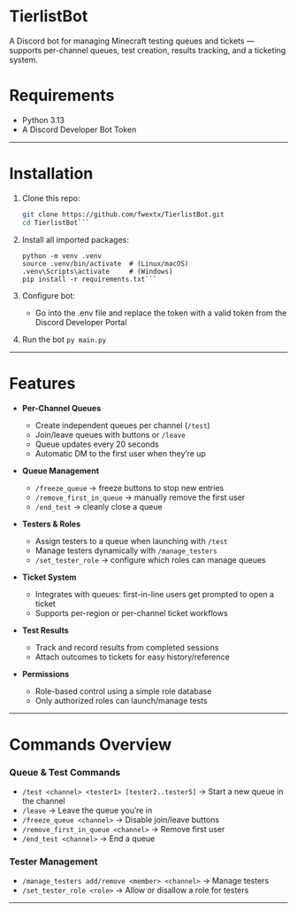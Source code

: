 # TierlistBot
A Discord bot for managing Minecraft testing queues and tickets — supports per-channel queues, test creation, results tracking, and a ticketing system.

# Requirements
- Python 3.13
- A Discord Developer Bot Token

---
# Installation
1. Clone this repo:
   
   ```bash
   git clone https://github.com/fwextx/TierlistBot.git
   cd TierlistBot```
   
2. Install all imported packages:
   ```
   python -m venv .venv
   source .venv/bin/activate  # (Linux/macOS)
   .venv\Scripts\activate     # (Windows)
   pip install -r requirements.txt```

3. Configure bot:
   - Go into the .env file and replace the token with a valid token from the Discord Developer Portal

4. Run the bot
   ```py main.py```

---


# Features

- **Per-Channel Queues**
  - Create independent queues per channel (`/test`)
  - Join/leave queues with buttons or `/leave`
  - Queue updates every 20 seconds
  - Automatic DM to the first user when they’re up

- **Queue Management**
  - `/freeze_queue` → freeze buttons to stop new entries
  - `/remove_first_in_queue` → manually remove the first user
  - `/end_test` → cleanly close a queue

- **Testers & Roles**
  - Assign testers to a queue when launching with `/test`
  - Manage testers dynamically with `/manage_testers`
  - `/set_tester_role` → configure which roles can manage queues

- **Ticket System**
  - Integrates with queues: first-in-line users get prompted to open a ticket
  - Supports per-region or per-channel ticket workflows

- **Test Results**
  - Track and record results from completed sessions
  - Attach outcomes to tickets for easy history/reference

- **Permissions**
  - Role-based control using a simple role database
  - Only authorized roles can launch/manage tests

---

# Commands Overview

### Queue & Test Commands
- `/test <channel> <tester1> [tester2..tester5]` → Start a new queue in the channel
- `/leave` → Leave the queue you’re in
- `/freeze_queue <channel>` → Disable join/leave buttons
- `/remove_first_in_queue <channel>` → Remove first user
- `/end_test <channel>` → End a queue

### Tester Management
- `/manage_testers add/remove <member> <channel>` → Manage testers
- `/set_tester_role <role>` → Allow or disallow a role for testers

---
